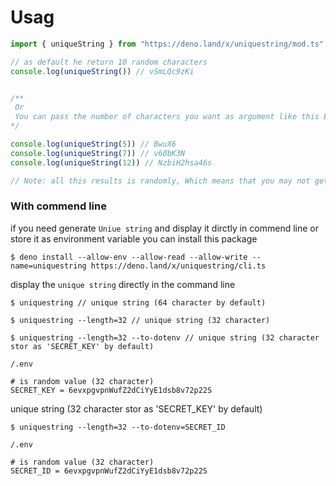 # Usag
```js
import { uniqueString } from "https://deno.land/x/uniquestring/mod.ts";

// as default he return 10 random characters
console.log(uniqueString()) // vSmLQc9zKi


/**
 Or
 You can pass the number of characters you want as argument like this Examples
*/

console.log(uniqueString(5)) // BwuX6
console.log(uniqueString(7)) // v60bK3N
console.log(uniqueString(12)) // NzbiH2hsa46s

// Note: all this results is randomly, Which means that you may not get the same results if you run the same code
```

### With commend line
if you need generate ```Uniue string``` and display it dirctly in commend line or store it as environment variable you can install this package

```shell
$ deno install --allow-env --allow-read --allow-write --name=uniquestring https://deno.land/x/uniquestring/cli.ts
```
display the ```unique string``` directly in the command line

```shell
$ uniquestring // unique string (64 character by default)
```

```shell
$ uniquestring --length=32 // unique string (32 character)
```
```shell
$ uniquestring --length=32 --to-dotenv // unique string (32 character stor as 'SECRET_KEY' by default)
```
```/.env```
```env
# is random value (32 character)
SECRET_KEY = 6evxpgvpnWufZ2dCiYyE1dsb8v72p22S
```
unique string (32 character stor as 'SECRET_KEY' by default)
```shell
$ uniquestring --length=32 --to-dotenv=SECRET_ID
```
```/.env```
```env
# is random value (32 character)
SECRET_ID = 6evxpgvpnWufZ2dCiYyE1dsb8v72p22S
```